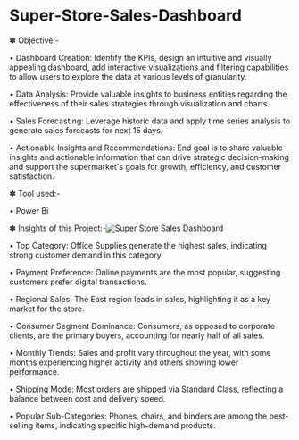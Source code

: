# Super-Store-Sales-Dashboard

✽ Objective:- 

• Dashboard Creation: Identify the KPIs, design an intuitive and visually appealing dashboard, add interactive visualizations and filtering capabilities to allow users to explore the data at various levels of granularity.

• Data Analysis: Provide valuable insights to business entities regarding the effectiveness of their sales strategies through visualization and charts.

• Sales Forecasting: Leverage historic data and apply time series analysis to generate sales forecasts for next 15 days.

• Actionable Insights and Recommendations: End goal is to share valuable insights and actionable information that can drive strategic decision-making and support the supermarket's goals for growth, efficiency, and customer satisfaction.

✽ Tool used:-

• Power Bi

✽ Insights of this Project:-![Super Store Sales Dashboard](https://github.com/rutuja-shahale/Super-Store-Sales-Dashboard/assets/173451914/c0b1f82d-9bd6-4ac6-a376-4285385eb07a)


• Top Category: Office Supplies generate the highest sales, indicating strong customer demand in this category.

• Payment Preference: Online payments are the most popular, suggesting customers prefer digital transactions.

• Regional Sales: The East region leads in sales, highlighting it as a key market for the store.

• Consumer Segment Dominance: Consumers, as opposed to corporate clients, are the primary buyers, accounting for nearly half of all sales.

• Monthly Trends: Sales and profit vary throughout the year, with some months experiencing higher activity and others showing lower performance.

• Shipping Mode: Most orders are shipped via Standard Class, reflecting a balance between cost and delivery speed.

• Popular Sub-Categories: Phones, chairs, and binders are among the best-selling items, indicating specific high-demand products.
